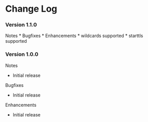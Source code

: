# Change Log

### Version 1.1.0
Notes
    * 
Bugfixes
    * 
Enhancements
    * wildcards supported
	* starttls supported

### Version 1.0.0

Notes
- Initial release

Bugfixes
- Initial release 

Enhancements
- Initial release
